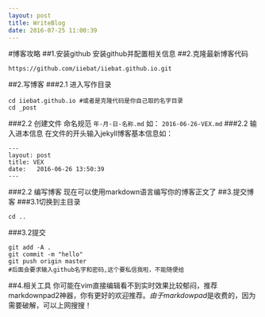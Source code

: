 ```yaml
---
layout: post
title: WriteBlog
date: 2016-07-25 11:00:39
---
```


#博客攻略
##1.安装github
安装github并配置相关信息
##2.克隆最新博客代码
```
https://github.com/iiebat/iiebat.github.io.git
```
##2.写博客
###2.1 进入写作目录
```
cd iiebat.github.io #或者是克隆代码是你自己取的名字目录
cd _post
```
###2.2 创建文件
命名规范 `年-月-日-名称.md` 如： `2016-06-26-VEX.md`
###2.2 输入进本信息
在文件的开头输入jekyll博客基本信息如：
```
---
layout: post
title: VEX
date:   2016-06-26 13:50:39
---
```
###2.2 编写博客
现在可以使用markdown语言编写你的博客正文了
##3.提交博客
###3.1切换到主目录
```
cd ..
```
###3.2提交
```
git add -A .
git commit -m "hello"
git push origin master
#后面会要求输入github名字和密码,这个要私信我啦，不能随便给
```
##4.相关工具
你可能在vim直接编辑看不到实时效果比较郁闷，推荐markdownpad2神器，你有更好的欢迎推荐。*由于markdowpad*是收费的，因为需要破解，可以上网搜搜！
